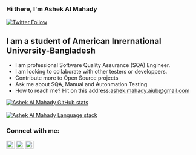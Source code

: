 ### Hi there, I'm Ashek Al Mahady


[![Twitter Follow](https://img.shields.io/twitter/follow/AshekMahady?color=1DA1F2&logo=twitter&style=for-the-badge)](https://twitter.com/AshekMahady)

## I am a student of American Inrernational University-Bangladesh

- I am professional Software Quality Assurance (SQA) Engineer.
- I am looking to collaborate with other testers or developpers.
- Contribute more to Open Source projects
- Ask me about SQA, Manual and Autonmation Testing
- How to reach me? Hit on this address:ashek.mahady.aiub@gmail.com

[![ Ashek Al Mahady GitHub stats](https://github-readme-stats.vercel.app/api?username=Mahady-95&show_icons=true&theme=radical)](https://github.com/Mahady-95)
<br><br>
[![ Ashek Al Mahady Language stack](https://github-readme-stats.vercel.app/api/top-langs/?username=Mahady-95&theme=dark&layout=compact)](https://github.com/Mahady-95)

### Connect with me:


[<img align="left" alt="codeSTACKr | Twitter" width="22px" src="https://cdn.jsdelivr.net/npm/simple-icons@v3/icons/twitter.svg" />][twitter]
[<img align="left" alt="codeSTACKr | LinkedIn" width="22px" src="https://cdn.jsdelivr.net/npm/simple-icons@v3/icons/linkedin.svg" />][linkedin]
[<img align="left" alt="codeSTACKr | Instagram" width="22px" src="https://cdn.jsdelivr.net/npm/simple-icons@v3/icons/instagram.svg" />][instagram]

<br />
<br />

[twitter]: https://twitter.com/AshekMahady
[instagram]: https://www.instagram.com/ashek_al_mahady/
[linkedin]: https://www.linkedin.com/in/ashek-al-mahady-942366167/
